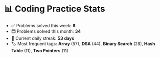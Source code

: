 # 📊 Coding Practice Stats

- ✅ Problems solved this week: **8**
- 🗖️ Problems solved this month: **34**
- 📌 Current daily streak: **53 days**
- 🏷️ Most frequent tags: **Array** (57), **DSA** (44), **Binary Search** (28), **Hash Table** (11), **Two Pointers** (11)
